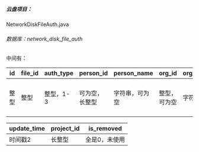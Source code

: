##### 云盘项目：

NetworkDiskFileAuth.java

###### 数据库：network_disk_file_auth

中间有：

| id   | file_id | auth_type | person_id      | person_name    | org_id       | org_name | auth_detail                        | auth_uuid            | create_name  | create_time |
| ---- | ------- | --------- | -------------- | -------------- | ------------ | -------- | ---------------------------------- | -------------------- | ------------ | ----------- |
| 整型 | 整型    | 整型，1-3 | 可为空，长整型 | 字符串，可为空 | 整型，可为空 | 字符串   | 字符串：1查看，2上传，3分享，4管理 | 字符串，字母数字组合 | 数字，长整型 | 时间戳      |

| update_time | project_id | is_removed    |
| ----------- | :--------- | ------------- |
| 时间戳2     | 长整型     | 全是0，未使用 |























